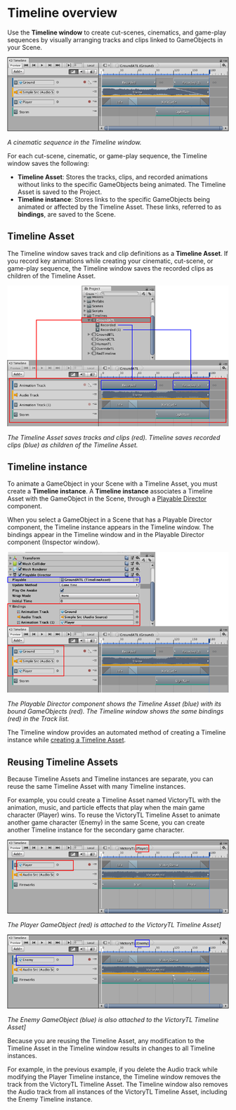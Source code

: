 # Timeline overview

Use the **Timeline window** to create cut-scenes, cinematics, and game-play sequences by visually arranging tracks and clips linked to GameObjects in your Scene. 

![A cinematic sequence in the Timeline window.](images/timeline_cinematic_example.png)

_A cinematic sequence in the Timeline window._

For each cut-scene, cinematic, or game-play sequence, the Timeline window saves the following:

* **Timeline Asset**: Stores the tracks, clips, and recorded animations without links to the specific GameObjects being animated. The Timeline Asset is saved to the Project.
* **Timeline instance**: Stores links to the specific GameObjects being animated or affected by the Timeline Asset. These links, referred to as **bindings**, are saved to the Scene.

## Timeline Asset

The Timeline window saves track and clip definitions as a **Timeline Asset**. If you record key animations while creating your cinematic, cut-scene, or game-play sequence, the Timeline window saves the recorded clips as children of the Timeline Asset.

![The Timeline Asset saves tracks and clips (red). Timeline saves recorded clips (blue) as children of the Timeline Asset.](images/timeline_overview_asset.png)

_The Timeline Asset saves tracks and clips (red). Timeline saves recorded clips (blue) as children of the Timeline Asset._

## Timeline instance

To animate a GameObject in your Scene with a Timeline Asset, you must create a **Timeline instance**. A **Timeline instance** associates a Timeline Asset with the GameObject in the Scene, through a [Playable Director](play_director.md) component. 

When you select a GameObject in a Scene that has a Playable Director component, the Timeline instance appears in the Timeline window. The bindings appear in the Timeline window and in the Playable Director component (Inspector window).

![The Playable Director component shows the Timeline Asset (blue) with its bound GameObjects (red). The Timeline window shows the same bindings (red) in the Track list.](images/timeline_overview_instance.png)

_The Playable Director component shows the Timeline Asset (blue) with its bound GameObjects (red). The Timeline window shows the same bindings (red) in the Track list._

The Timeline window provides an automated method of creating a Timeline instance while [creating a Timeline Asset](wf_instance.md).

## Reusing Timeline Assets

Because Timeline Assets and Timeline instances are separate, you can reuse the same Timeline Asset with many Timeline instances.

For example, you could create a Timeline Asset named VictoryTL with the animation, music, and particle effects that play when the main game character (Player) wins. To reuse the VictoryTL Timeline Asset to animate another game character (Enemy) in the same Scene, you can create another Timeline instance for the secondary game character.

![The Player GameObject (red) is attached to the VictoryTL Timeline Asset](images/timeline_overview_player.png)

_The Player GameObject (red) is attached to the VictoryTL Timeline Asset]_

![The Enemy GameObject (blue) is also attached to the VictoryTL Timeline Asset](images/timeline_overview_enemy.png)

_The Enemy GameObject (blue) is also attached to the VictoryTL Timeline Asset]_

Because you are reusing the Timeline Asset, any modification to the Timeline Asset in the Timeline window results in changes to all Timeline instances. 

For example, in the previous example, if you delete the Audio track while modifying the Player Timeline instance, the Timeline window removes the track from the VictoryTL Timeline Asset. The Timeline window also removes the Audio track from all instances of the VictoryTL Timeline Asset, including the Enemy Timeline instance.
